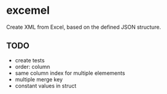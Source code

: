 # excemel
Create XML from Excel, based on the defined JSON structure.
## TODO
- create tests
- order: column
- same column index for multiple elemements
- multiple merge key
- constant values in struct
